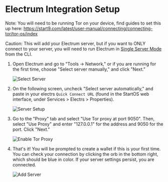 # Electrum Integration Setup

Note: You will need to be running Tor on your device, find guides to set this up here: https://start9.com/latest/user-manual/connecting/connecting-tor/tor-os/index

Caution: This will add your Electrum server, but if you want to ONLY connect to your server, you will need to run Electrum in [Single Server Mode](https://electrum.readthedocs.io/en/latest/tor.html) from the CLI.

1. Open Electrum and go to "Tools -> Network," or if you are running for the first time, choose "Select server manually," and click "Next."

   ![Select Server](./assets/electrum0.png)

1. On the following screen, uncheck "Select server automatically," and paste in your electrs `Quick Connect URL` (found in the StartOS web interface, under Services > Electrs > Properties).

   ![Server Setup](./assets/electrum2.png)

1. Go to the "Proxy" tab and select "Use Tor proxy at port 9050". Then, select "Use Proxy" and enter "127.0.0.1" for the address and 9050 for the port. Click "Next."

   ![Enable Tor Proxy](./assets/electrum3.png)

1. That's it! You will be prompted to create a wallet if this is your first time. You can check your connection by clicking the orb in the bottom right, which should be blue in color. If your server settings persist, you are connected.

   ![Add Server](./assets/electrum4.png)
